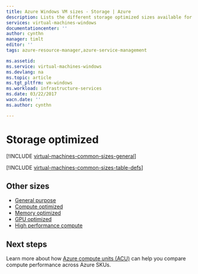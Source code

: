 ```yaml
---
title: Azure Windows VM sizes - Storage | Azure
description: Lists the different storage optimized sizes available for Windows virtual machines in Azure.
services: virtual-machines-windows
documentationcenter: ''
author: cynthn
manager: timlt
editor: ''
tags: azure-resource-manager,azure-service-management

ms.assetid: 
ms.service: virtual-machines-windows
ms.devlang: na
ms.topic: article
ms.tgt_pltfrm: vm-windows
ms.workload: infrastructure-services
ms.date: 03/22/2017
wacn.date: ''
ms.author: cynthn

---
```


# Storage optimized

[!INCLUDE [virtual-machines-common-sizes-general](../../includes/virtual-machines-common-sizes-storage.md)]

[!INCLUDE [virtual-machines-common-sizes-table-defs](../../includes/virtual-machines-common-sizes-table-defs.md)]

## Other sizes
- [General purpose](windows/sizes-general.md)
- [Compute optimized](windows/sizes-compute.md)
- [Memory optimized](virtual-machines-windows-sizes-memory.md)
- [GPU optimized](windows/sizes-gpu.md)
- [High performance compute](windows/sizes-hpc.md)

## Next steps
Learn more about how [Azure compute units (ACU)](windows/acu.md) can help you compare compute performance across Azure SKUs.